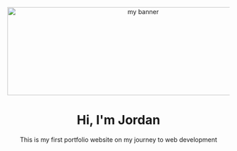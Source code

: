 <p align= "center">

<img width= "600" height= "200" src="https://user-images.githubusercontent.com/125697343/222550003-31053ca8-23dd-4e8c-bb6d-ae0eed02fd48.png" alt="my banner">

</p>
<h1 align= "center"> Hi, I'm Jordan </h1>

<p align= "center"> This is my first portfolio website on my journey to web development </p>


